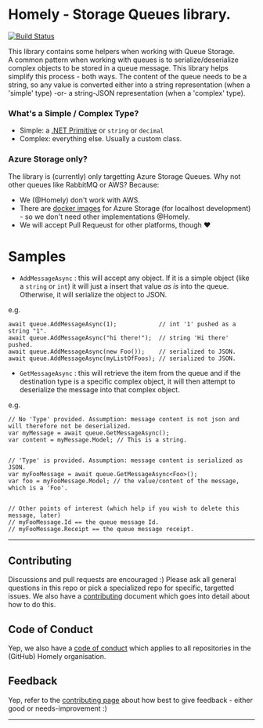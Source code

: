 # Homely - Storage Queues library.

[![Build Status](https://dev.azure.com/homelyau/Homely.Storage.Queues/_apis/build/status/Homely.Homely.Storage.Queues?branchName=master)](https://dev.azure.com/homelyau/Homely.Storage.Queues/_build/latest?definitionId=7&branchName=master)

This library contains some helpers when working with Queue Storage.  
A common pattern when working with queues is to serialize/deserialize complex objects to be stored in a queue message. This library helps simplify this process - both ways. The content of the queue needs to be a string, so any value is converted either into a string representation (when a 'simple' type) -or- a string-JSON representation (when a 'complex' type).

### What's a Simple / Complex Type?
- Simple: a [.NET Primitive](https://docs.microsoft.com/en-us/dotnet/api/system.type.isprimitive?view=netframework-4.7.2#remarks) or `string` or `decimal`
- Complex: everything else. Usually a custom class.

### Azure Storage only?
The library is (currently) only targetting Azure Storage Queues. Why not other queues like RabbitMQ or AWS? Because:

- We (@Homely) don't work with AWS.
- There are [docker images](https://hub.docker.com/r/arafato/azurite/) for Azure Storage (for localhost development) - so we don't need other implementations @Homely.
- We will accept Pull Requeust for other platforms, though :heart:


# Samples

- `AddMessageAsync` : this will accept any object. If it is a simple object (like a `string` or `int`) it will just a insert that value _as is_ into the queue. Otherwise, it will serialize the object to JSON.

e.g. 
```
await queue.AddMessageAsync(1);            // int '1' pushed as a string "1".
await queue.AddMessageAsync("hi there!");  // string 'Hi there' pushed. 
await queue.AddMessageAsync(new Foo());    // serialized to JSON.
await queue.AddMessageAsync(myListOfFoos); // serialized to JSON.
```

- `GetMessageAsync` : this will retrieve the item from the queue and if the destination type is a specific complex object, it will then attempt to deserialize the message into that complex object.

e.g. 
```
// No 'Type' provided. Assumption: message content is not json and will therefore not be deserialized.
var myMessage = await queue.GetMessageAsync();
var content = myMessage.Model; // This is a string.


// 'Type' is provided. Assumption: message content is serialized as JSON.
var myFooMessage = await queue.GetMessageAsync<Foo>();
var foo = myFooMessage.Model; // the value/content of the message, which is a 'Foo'.


// Other points of interest (which help if you wish to delete this message, later)
// myFooMessage.Id == the queue message Id.
// myFooMessage.Receipt == the queue message receipt.

```

---

## Contributing

Discussions and pull requests are encouraged :) Please ask all general questions in this repo or pick a specialized repo for specific, targetted issues. We also have a [contributing](https://github.com/Homely/Homely/blob/master/CONTRIBUTING.md) document which goes into detail about how to do this.

## Code of Conduct
Yep, we also have a [code of conduct](https://github.com/Homely/Homely/blob/master/CODE_OF_CONDUCT.md) which applies to all repositories in the (GitHub) Homely organisation.

## Feedback
Yep, refer to the [contributing page](https://github.com/Homely/Homely/blob/master/CONTRIBUTING.md) about how best to give feedback - either good or needs-improvement :)

---
